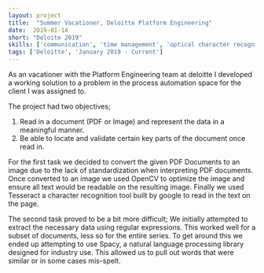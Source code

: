 ```yaml
---
layout: project
title:  "Summer Vacationer, Deloitte Platform Engineering"
date:  2019-01-14
short: "Deloite 2019"
skills: ['communication', 'time management', 'optical character recognition (OCR)', 'natural language processing (NLP)', 'python', 'performance testing']
tags: ['Deloitte', 'January 2019 - Current']
---
```

As an vacationer with the Platform Engineering team at deloitte I developed a working solution 
to a problem in the process automation space for the client I was assigned to.

The project had two objectives;
1. Read in a document (PDF or Image) and represent the data in a meaningful manner.
2. Be able to locate and validate certain key parts of the document once read in.

For the first task we decided to convert the given PDF Documents to an image due to the lack
of standardization when interpreting PDF documents. Once converted to an image we used OpenCV
to optimize the image and ensure all text would be readable on the resulting image.
Finally we used Tesseract a character recognition tool built by google to read in the 
text on the page.

The second task proved to be a bit more difficult; We initially attempted to extract 
the necessary data using regular expressions. 
This worked well for a subset of documents, less so for the entire series.
To get around this we ended up attempting to use Spacy, a natural language processing library
designed for industry use. This allowed us to pull out words that were similar or in some cases 
mis-spelt.

